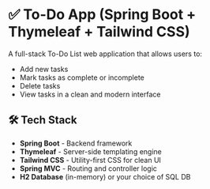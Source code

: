 # ✅ To-Do App (Spring Boot + Thymeleaf + Tailwind CSS)

A full-stack To-Do List web application that allows users to:
- Add new tasks
- Mark tasks as complete or incomplete
- Delete tasks
- View tasks in a clean and modern interface

## 🛠 Tech Stack
- **Spring Boot** - Backend framework
- **Thymeleaf** - Server-side templating engine
- **Tailwind CSS** - Utility-first CSS for clean UI
- **Spring MVC** - Routing and controller logic
- **H2 Database** (in-memory) or your choice of SQL DB
